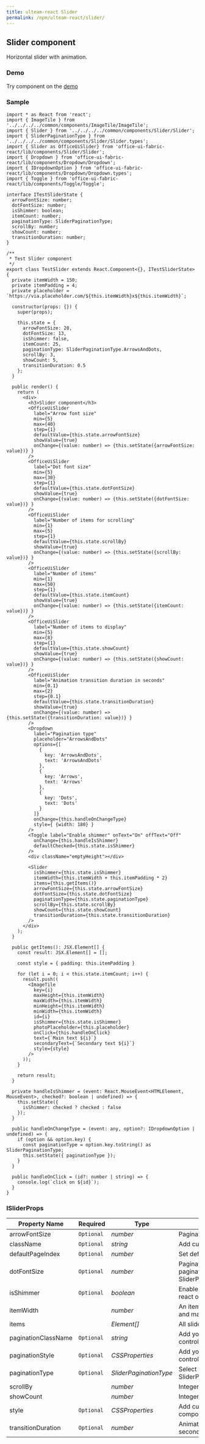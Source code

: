 ```yaml
---
title: ulteam-react Slider
permalink: /npm/ulteam-react/slider/
---
```


## Slider component

Horizontal slider with animation.

### Demo
Try component on the [demo](/npm/ulteam-react/demo/?r=slider)

### Sample

```tsx
import * as React from 'react';
import { ImageTile } from '../../../../common/components/ImageTile/ImageTile';
import { Slider } from '../../../../common/components/Slider/Slider';
import { SliderPaginationType } from '../../../../common/components/Slider/Slider.types';
import { Slider as OfficeUiSlider} from 'office-ui-fabric-react/lib/components/Slider/Slider';
import { Dropdown } from 'office-ui-fabric-react/lib/components/Dropdown/Dropdown';
import { IDropdownOption } from 'office-ui-fabric-react/lib/components/Dropdown/Dropdown.types';
import { Toggle } from 'office-ui-fabric-react/lib/components/Toggle/Toggle';

interface ITestSliderState {
  arrowFontSize: number;
  dotFontSize: number;
  isShimmer: boolean;
  itemCount: number;
  paginationType: SliderPaginationType;
  scrollBy: number;
  showCount: number;
  transitionDuration: number;
}

/**
 * Test Slider component
 */
export class TestSlider extends React.Component<{}, ITestSliderState> {
  private itemWidth = 150;
  private itemPadding = 4;
  private placeholder = `https://via.placeholder.com/${this.itemWidth}x${this.itemWidth}`;

  constructor(props: {}) {
    super(props);

    this.state = {
      arrowFontSize: 20,
      dotFontSize: 13,
      isShimmer: false,
      itemCount: 25,
      paginationType: SliderPaginationType.ArrowsAndDots,
      scrollBy: 3,
      showCount: 5,
      transitionDuration: 0.5
    };
  }
  
  public render() {
    return (
      <div>
        <h3>Slider component</h3>
        <OfficeUiSlider
          label="Arrow font size"
          min={5}
          max={40}
          step={1}
          defaultValue={this.state.arrowFontSize}
          showValue={true}
          onChange={(value: number) => {this.setState({arrowFontSize: value})} }
        />
        <OfficeUiSlider
          label="Dot font size"
          min={5}
          max={30}
          step={1}
          defaultValue={this.state.dotFontSize}
          showValue={true}
          onChange={(value: number) => {this.setState({dotFontSize: value})} }
        />
        <OfficeUiSlider
          label="Number of items for scrolling"
          min={1}
          max={5}
          step={1}
          defaultValue={this.state.scrollBy}
          showValue={true}
          onChange={(value: number) => {this.setState({scrollBy: value})} }
        />
        <OfficeUiSlider
          label="Number of items"
          min={1}
          max={50}
          step={1}
          defaultValue={this.state.itemCount}
          showValue={true}
          onChange={(value: number) => {this.setState({itemCount: value})} }
        />
        <OfficeUiSlider
          label="Number of items to display"
          min={5}
          max={8}
          step={1}
          defaultValue={this.state.showCount}
          showValue={true}
          onChange={(value: number) => {this.setState({showCount: value})} }
        />
        <OfficeUiSlider
          label="Animation transition duration in seconds"
          min={0.1}
          max={2}
          step={0.1}
          defaultValue={this.state.transitionDuration}
          showValue={true}
          onChange={(value: number) => {this.setState({transitionDuration: value})} }
        />
        <Dropdown
          label="Pagination type"
          placeholder="ArrowsAndDots"
          options={[
            {
              key: 'ArrowsAndDots',
              text: 'ArrowsAndDots'
            },
            {
              key: 'Arrows',
              text: 'Arrows'
            },
            {
              key: 'Dots',
              text: 'Dots'
            }
          ]}
          onChange={this.handleOnChangeType}
          style={ {width: 180} }
        />
        <Toggle label="Enable shimmer" onText="On" offText="Off" 
          onChange={this.handleIsShimmer}
          defaultChecked={this.state.isShimmer}
        />
        <div className="emptyHeight"></div>
        
        <Slider
          isShimmer={this.state.isShimmer}
          itemWidth={this.itemWidth + this.itemPadding * 2}
          items={this.getItems()}
          arrowFontSize={this.state.arrowFontSize}
          dotFontSize={this.state.dotFontSize}
          paginationType={this.state.paginationType}
          scrollBy={this.state.scrollBy}
          showCount={this.state.showCount}
          transitionDuration={this.state.transitionDuration}
        />
      </div>
    );
  }

  public getItems(): JSX.Element[] {
    const result: JSX.Element[] = [];

    const style = { padding: this.itemPadding }
    
    for (let i = 0; i < this.state.itemCount; i++) {
      result.push((
        <ImageTile
          key={i}
          maxHeight={this.itemWidth}
          maxWidth={this.itemWidth}
          minHeight={this.itemWidth}
          minWidth={this.itemWidth}
          id={i}
          isShimmer={this.state.isShimmer}
          photoPlaceholder={this.placeholder}
          onClick={this.handleOnClick}
          text={`Main text ${i}`}
          secondaryText={`Secondary text ${i}`}
          style={style}
        />
      ));
    }

    return result;
  }

  private handleIsShimmer = (event: React.MouseEvent<HTMLElement, MouseEvent>, checked?: boolean | undefined) => {
    this.setState({
      isShimmer: checked ? checked : false
    });
  }

  public handleOnChangeType = (event: any, option?: IDropdownOption | undefined) => {
    if (option && option.key) {
      const paginationType = option.key.toString() as SliderPaginationType;
      this.setState({ paginationType });
    }
  }

  public handleOnClick = (id?: number | string) => {
    console.log(`click on ${id}`);
  }
}
```


### ISliderProps

| Property Name | Required | Type | Comments |
|-|-|-|-|
 | arrowFontSize | `Optional` |  *number* |     Pagination arrow font size in pixels       |  
 | className | `Optional` |  *string* |     Add custom class to component       |  
 | defaultPageIndex | `Optional` |  *number* |     Set default page integer index       |  
 | dotFontSize | `Optional` |  *number* |     Pagination dot font size in pixels if paginationType is SliderPaginationType.ArrowsAndDots       |  
 | isShimmer | `Optional` |  *boolean* |     Enable shimmer mode. This prop react only for pagination.       |  
 | itemWidth |  |  *number* |     An item width including paddings and margins       |  
 | items |  |  *Element[]* |     All slider's elements       |  
 | paginationClassName | `Optional` |  *string* |     Add your own class to pagination controls       |  
 | paginationStyle | `Optional` |  *CSSProperties* |     Add your own style to pagination controls       |  
 | paginationType | `Optional` |  *SliderPaginationType* |     Select pagination type.      **`default`** SliderPaginationType.Dots      |  
 | scrollBy |  |  *number* |     Integer number of items for scrolling       |  
 | showCount |  |  *number* |     Integer number of items to display       |  
 | style | `Optional` |  *CSSProperties* |     Add custom standard styles to component       |  
 | transitionDuration | `Optional` |  *number* |     Animation transition duration in seconds       |
